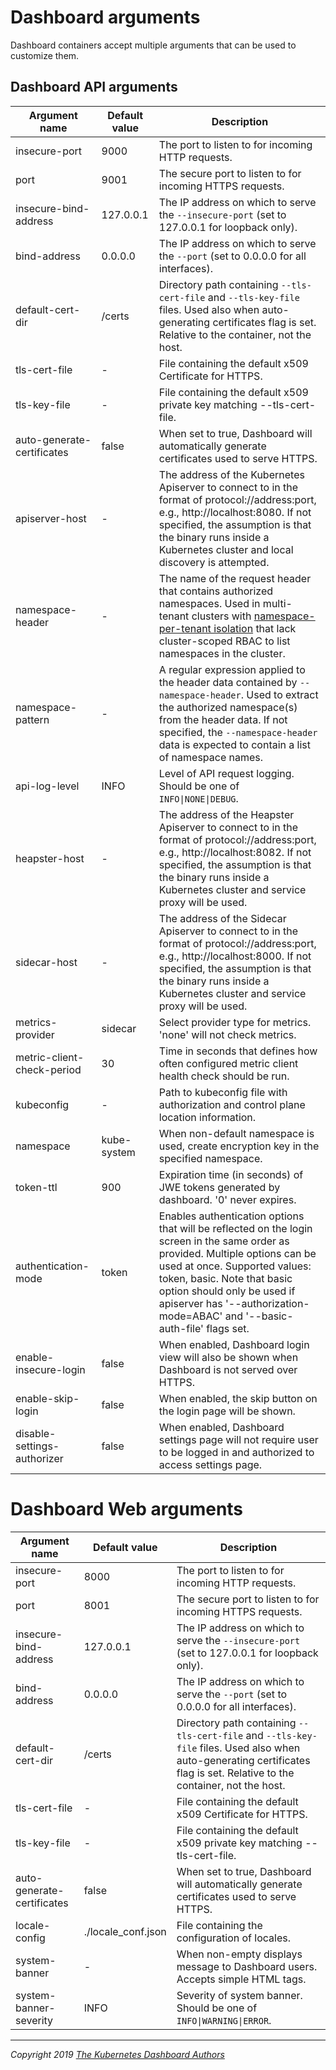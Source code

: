 # Dashboard arguments

Dashboard containers accept multiple arguments that can be used to customize them.

## Dashboard API arguments

| Argument name                        | Default value | Description                                                                                                                                                                                                                                                                                               |
|--------------------------------------|---------------|-----------------------------------------------------------------------------------------------------------------------------------------------------------------------------------------------------------------------------------------------------------------------------------------------------------|
| insecure-port	                       | 9000          | The port to listen to for incoming HTTP requests.                                                                                                                                                                                                                                                         |
| port                                 | 9001          | The secure port to listen to for incoming HTTPS requests.                                                                                                                                                                                                                                                 |
| insecure-bind-address                | 127.0.0.1     | The IP address on which to serve the `--insecure-port` (set to 127.0.0.1 for loopback only).                                                                                                                                                                                                              |
| bind-address                         | 0.0.0.0       | The IP address on which to serve the `--port` (set to 0.0.0.0 for all interfaces).                                                                                                                                                                                                                        |
| default-cert-dir                     | /certs        | Directory path containing `--tls-cert-file` and `--tls-key-file` files. Used also when auto-generating certificates flag is set. Relative to the container, not the host.                                                                                                                                 |
| tls-cert-file                        | -             | File containing the default x509 Certificate for HTTPS.                                                                                                                                                                                                                                                   |
| tls-key-file                         | -             | File containing the default x509 private key matching --tls-cert-file.                                                                                                                                                                                                                                    |
| auto-generate-certificates           | false         | When set to true, Dashboard will automatically generate certificates used to serve HTTPS.                                                                                                                                                                                                                 |
| apiserver-host                       | -             | The address of the Kubernetes Apiserver to connect to in the format of protocol://address:port, e.g., http://localhost:8080. If not specified, the assumption is that the binary runs inside a Kubernetes cluster and local discovery is attempted.                                                       |
| namespace-header                     | -             | The name of the request header that contains authorized namespaces. Used in multi-tenant clusters with [namespace-per-tenant isolation](https://kubernetes.io/docs/concepts/security/multi-tenancy/#namespace-per-tenant) that lack cluster-scoped RBAC to list namespaces in the cluster.                |
| namespace-pattern                    | -             | A regular expression applied to the header data contained by `--namespace-header`. Used to extract the authorized namespace(s) from the header data. If not specified, the `--namespace-header` data is expected to contain a list of namespace names.                                                    |
| api-log-level                        | INFO          | Level of API request logging. Should be one of `INFO\|NONE\|DEBUG`.                                                                                                                                                                                                                                       |
| heapster-host                        | -             | The address of the Heapster Apiserver to connect to in the format of protocol://address:port, e.g., http://localhost:8082. If not specified, the assumption is that the binary runs inside a Kubernetes cluster and service proxy will be used.                                                           |
| sidecar-host                         | -             | The address of the Sidecar Apiserver to connect to in the format of protocol://address:port, e.g., http://localhost:8000. If not specified, the assumption is that the binary runs inside a Kubernetes cluster and service proxy will be used.                                                            |
| metrics-provider                     | sidecar       | Select provider type for metrics. 'none' will not check metrics.                                                                                                                                                                                                                                          |
| metric-client-check-period           | 30            | Time in seconds that defines how often configured metric client health check should be run.                                                                                                                                                                                                               |
| kubeconfig                           | -             | Path to kubeconfig file with authorization and control plane location information.                                                                                                                                                                                                                        |
| namespace                            | kube-system   | When non-default namespace is used, create encryption key in the specified namespace.                                                                                                                                                                                                                     |
| token-ttl                            | 900           | Expiration time (in seconds) of JWE tokens generated by dashboard. '0' never expires.                                                                                                                                                                                                                     |
| authentication-mode                  | token         | Enables authentication options that will be reflected on the login screen in the same order as provided. Multiple options can be used at once. Supported values: token, basic. Note that basic option should only be used if apiserver has '--authorization-mode=ABAC' and '--basic-auth-file' flags set. |
| enable-insecure-login                | false         | When enabled, Dashboard login view will also be shown when Dashboard is not served over HTTPS.                                                                                                                                                                                                            |
| enable-skip-login                    | false         | When enabled, the skip button on the login page will be shown.                                                                                                                                                                                                                                            |
| disable-settings-authorizer          | false         | When enabled, Dashboard settings page will not require user to be logged in and authorized to access settings page.                                                                                                                                                                                       |

# Dashboard Web arguments

| Argument name               | Default value      | Description                                                                                                                                                                                                                                                                                               |
|-----------------------------|--------------------|-----------------------------------------------------------------------------------------------------------------------------------------------------------------------------------------------------------------------------------------------------------------------------------------------------------|
| insecure-port	              | 8000               | The port to listen to for incoming HTTP requests.                                                                                                                                                                                                                                                         |
| port                        | 8001               | The secure port to listen to for incoming HTTPS requests.                                                                                                                                                                                                                                                 |
| insecure-bind-address       | 127.0.0.1          | The IP address on which to serve the `--insecure-port` (set to 127.0.0.1 for loopback only).                                                                                                                                                                                                              |
| bind-address                | 0.0.0.0            | The IP address on which to serve the `--port` (set to 0.0.0.0 for all interfaces).                                                                                                                                                                                                                        |
| default-cert-dir            | /certs             | Directory path containing `--tls-cert-file` and `--tls-key-file` files. Used also when auto-generating certificates flag is set. Relative to the container, not the host.                                                                                                                                 |
| tls-cert-file               | -                  | File containing the default x509 Certificate for HTTPS.                                                                                                                                                                                                                                                   |
| tls-key-file                | -                  | File containing the default x509 private key matching --tls-cert-file.                                                                                                                                                                                                                                    |
| auto-generate-certificates  | false              | When set to true, Dashboard will automatically generate certificates used to serve HTTPS.                                                                                                                                                                                                                 |
| locale-config               | ./locale_conf.json | File containing the configuration of locales.                                                                                                                                                                                                                                                             |
| system-banner               | -                  | When non-empty displays message to Dashboard users. Accepts simple HTML tags.                                                                                                                                                                                                                             |
| system-banner-severity      | INFO               | Severity of system banner. Should be one of `INFO\|WARNING\|ERROR`. |

----
_Copyright 2019 [The Kubernetes Dashboard Authors](https://github.com/kubernetes/dashboard/graphs/contributors)_

